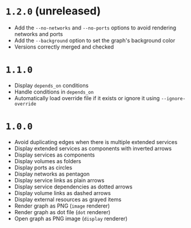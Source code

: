 # `1.2.0` (unreleased)

* Add the `--no-networks` and `--no-ports` options to avoid rendering networks and ports
* Add the `--background` option to set the graph's background color
* Versions correctly merged and checked

# `1.1.0`

* Display `depends_on` conditions
* Handle conditions in `depends_on`
* Automatically load override file if it exists or ignore it using `--ignore-override`

# `1.0.0`

* Avoid duplicating edges when there is multiple extended services
* Display extended services as components with inverted arrows
* Display services as components
* Display volumes as folders
* Display ports as circles
* Display networks as pentagon
* Display service links as plain arrows
* Display service dependencies as dotted arrows
* Display volume links as dashed arrows
* Display external resources as grayed items
* Render graph as PNG (`image` renderer)
* Render graph as dot file (`dot` renderer)
* Open graph as PNG image (`display` renderer)
